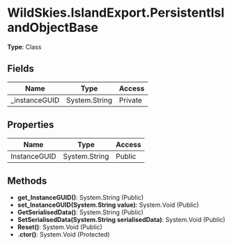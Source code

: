 ﻿# WildSkies.IslandExport.PersistentIslandObjectBase

**Type**: Class

## Fields

| Name | Type | Access |
|------|------|--------|
| _instanceGUID | System.String | Private |

## Properties

| Name | Type | Access |
|------|------|--------|
| InstanceGUID | System.String | Public |

## Methods

- **get_InstanceGUID()**: System.String (Public)
- **set_InstanceGUID(System.String value)**: System.Void (Public)
- **GetSerialisedData()**: System.String (Public)
- **SetSerialisedData(System.String serialisedData)**: System.Void (Public)
- **Reset()**: System.Void (Public)
- **.ctor()**: System.Void (Protected)

